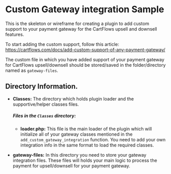 # Custom Gateway integration Sample

This is the skeleton or wireframe for creating a plugin to add custom support to your payment gateway for the CartFlows upsell and downsell features.

To start adding the custom support, follow this article: https://cartflows.com/docs/add-custom-support-of-any-payment-gateway/

The custom file in which you have added support of your payment gateway for CartFlows upsell/downsell should be stored/saved in the folder/directory named as `gateway-files`.

## Directory Information.
- <b>Classes:</b> The directory which holds plugin loader and the supportive/helper classes files.
    ##### Files in the `Classes` directory: 
    - <b>loader.php:</b> This file is the main loader of the plugin which will initialize all of your gateway classes mentioned in the `add_custom_gateway_integration` function. You need to add your own integration info in the same format to load the required classes.

- <b>gateway-files:</b> In this directory you need to store your gateway integration files. These files will holds your main logic to process the payment for upsell/downsell for your payment gateway.